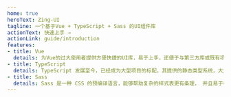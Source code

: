 ```yaml
---
home: true
heroText: Zing-UI
tagline: 一个基于Vue + TypeScript + Sass 的UI组件库
actionText: 快速上手 →
actionLink: guide/introduction
features:
- title: Vue
  details: 为Vue的过大使用者提供方便快捷的UI库，易于上手，还便于与第三方库或既有项目整合。
- title: TypeScript
  details: TypeScript 发展至今，已经成为大型项目的标配，其提供的静态类型系统，大大增强了代码的可读性以及可维护性。
- title: Sass
  details: Sass 是一种 CSS 的预编译语言，能够帮助复杂的样式表更有条理， 并且易于在项目内部或跨项目共享设计。
---
```

